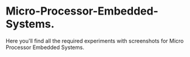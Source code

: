 # Micro-Processor-Embedded-Systems.
Here you'll find all the required experiments with screenshots for Micro Processor Embedded Systems.
